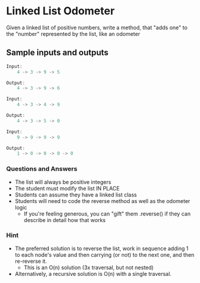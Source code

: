 # Linked List Odometer

Given a linked list of positive numbers, write a method, that "adds one" to the "number" represented by the list, like an odometer

## Sample inputs and outputs

```javascript
Input:
    4 -> 3 -> 9 -> 5

Output:
    4 -> 3 -> 9 -> 6
```

```javascript  
Input:
    4 -> 3 -> 4 -> 9

Output:
    4 -> 3 -> 5 -> 0
```

```javascript  
Input:
    9 -> 9 -> 9 -> 9

Output:
    1 -> 0 -> 0 -> 0 -> 0
```

### Questions and Answers

* The list will always be positive integers
* The student must modify the list IN PLACE
* Students can assume they have a linked list class
* Students will need to code the reverse method as well as the odometer logic
  * If you're feeling generous, you can "gift" them .reverse() if they can describe in detail how that works

### Hint

* The preferred solution is to reverse the list, work in sequence adding 1 to each node's value and then carrying (or not) to the next one, and then re-reverse it.
  * This is an O(n) solution (3x traversal, but not nested)
* Alternatively, a recursive solution is O(n) with a single traversal.
